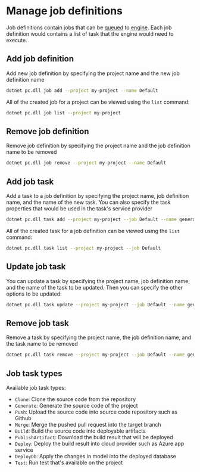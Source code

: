# Manage job definitions

Job definitions contain jobs that can be [queued](job-queues.md) to [engine](engine-registration.md). Each job definition would contains a list of task that the engine would need to execute.

## Add job definition

Add new job definition by specifying the project name and the new job definition name
```sh
dotnet pc.dll job add --project my-project --name Default
```

All of the created job for a project can be viewed using the `list` command:
```sh
dotnet pc.dll job list --project my-project
```

## Remove job definition

Remove job definition by specifying the project name and the job definition name to be removed
```sh
dotnet pc.dll job remove --project my-project --name Default
```

## Add job task

Add a task to a job definition by specifying the project name, job definition name, and the name of the new task. You can also specify the task properties that would be used in the task's service provider
```sh
dotnet pc.dll task add --project my-project --job Default --name generate --type Generate --provider AspNetCoreMvc
```

All of the created task for a job definition can be viewed using the `list` command:
```sh
dotnet pc.dll task list --project my-project --job Default
```

## Update job task

You can update a task by specifying the project name, job definition name, and the name of the task to be updated. Then you can specify the other options to be updated:
```sh
dotnet pc.dll task update --project my-project --job Default --name generate --rename generator
```

## Remove job task

Remove a task by specifying the project name, the job definition name, and the task name to be removed
```sh
dotnet pc.dll task remove --project my-project --job Default --name generate
```

## Job task types

Available job task types:
- `Clone`: Clone the source code from the repository
- `Generate`: Generate the source code of the project
- `Push`: Upload the source code into source code repository such as Github
- `Merge`: Merge the pushed pull request into the target branch
- `Build`: Build the source code into deployable artifacts
- `PublishArtifact`: Download the build result that will be deployed
- `Deploy`: Deploy the build result into cloud provider such as Azure app service
- `DeployDb`: Apply the changes in model into the deployed database
- `Test`: Run test that's available on the project
